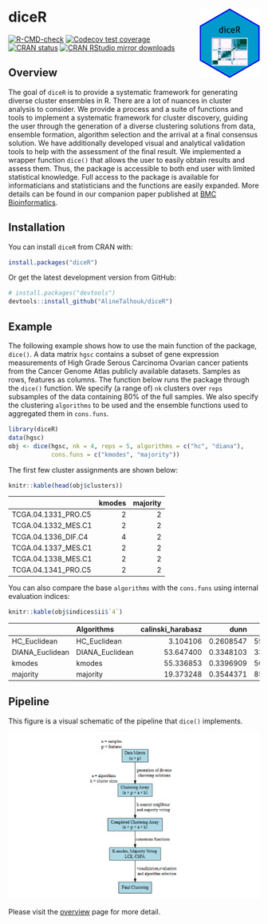 
<!-- README.md is generated from README.Rmd. Please edit that file -->

# diceR <a href='https://alinetalhouk.github.io/diceR/'><img src='man/figures/logo.png' align="right" height="139" /></a>

<!-- badges: start -->

[![R-CMD-check](https://github.com/AlineTalhouk/diceR/workflows/R-CMD-check/badge.svg)](https://github.com/AlineTalhouk/diceR/actions)
[![Codecov test
coverage](https://codecov.io/gh/AlineTalhouk/diceR/branch/master/graph/badge.svg)](https://app.codecov.io/gh/AlineTalhouk/diceR?branch=master)
[![CRAN
status](https://www.r-pkg.org/badges/version/diceR)](https://CRAN.R-project.org/package=diceR)
[![CRAN RStudio mirror
downloads](https://cranlogs.r-pkg.org/badges/grand-total/diceR?color=orange)](https://r-pkg.org/pkg/diceR)
<!-- badges: end -->

## Overview

The goal of `diceR` is to provide a systematic framework for generating
diverse cluster ensembles in R. There are a lot of nuances in cluster
analysis to consider. We provide a process and a suite of functions and
tools to implement a systematic framework for cluster discovery, guiding
the user through the generation of a diverse clustering solutions from
data, ensemble formation, algorithm selection and the arrival at a final
consensus solution. We have additionally developed visual and analytical
validation tools to help with the assessment of the final result. We
implemented a wrapper function `dice()` that allows the user to easily
obtain results and assess them. Thus, the package is accessible to both
end user with limited statistical knowledge. Full access to the package
is available for informaticians and statisticians and the functions are
easily expanded. More details can be found in our companion paper
published at [BMC
Bioinformatics](https://doi.org/10.1186/s12859-017-1996-y).

## Installation

You can install `diceR` from CRAN with:

``` r
install.packages("diceR")
```

Or get the latest development version from GitHub:

``` r
# install.packages("devtools")
devtools::install_github("AlineTalhouk/diceR")
```

## Example

The following example shows how to use the main function of the package,
`dice()`. A data matrix `hgsc` contains a subset of gene expression
measurements of High Grade Serous Carcinoma Ovarian cancer patients from
the Cancer Genome Atlas publicly available datasets. Samples as rows,
features as columns. The function below runs the package through the
`dice()` function. We specify (a range of) `nk` clusters over `reps`
subsamples of the data containing 80% of the full samples. We also
specify the clustering `algorithms` to be used and the ensemble
functions used to aggregated them in `cons.funs`.

``` r
library(diceR)
data(hgsc)
obj <- dice(hgsc, nk = 4, reps = 5, algorithms = c("hc", "diana"),
            cons.funs = c("kmodes", "majority"))
```

The first few cluster assignments are shown below:

``` r
knitr::kable(head(obj$clusters))
```

|                     | kmodes | majority |
|:--------------------|-------:|---------:|
| TCGA.04.1331_PRO.C5 |      2 |        2 |
| TCGA.04.1332_MES.C1 |      2 |        2 |
| TCGA.04.1336_DIF.C4 |      4 |        2 |
| TCGA.04.1337_MES.C1 |      2 |        2 |
| TCGA.04.1338_MES.C1 |      2 |        2 |
| TCGA.04.1341_PRO.C5 |      2 |        2 |

You can also compare the base `algorithms` with the `cons.funs` using
internal evaluation indices:

``` r
knitr::kable(obj$indices$ii$`4`)
```

|                 | Algorithms      | calinski_harabasz |      dunn |      pbm |       tau |     gamma |   c_index | davies_bouldin | mcclain_rao |    sd_dis |  ray_turi |    g_plus | silhouette | s_dbw | Compactness | Connectivity |
|:----------------|:----------------|------------------:|----------:|---------:|----------:|----------:|----------:|---------------:|------------:|----------:|----------:|----------:|-----------:|------:|------------:|-------------:|
| HC_Euclidean    | HC_Euclidean    |          3.104106 | 0.2608547 | 59.73711 | 0.1994677 | 0.6349401 | 0.2844073 |       1.839182 |   0.8009149 | 0.1306062 | 1.4765665 | 0.0180141 |        NaN |   NaN |    24.83225 |     41.62183 |
| DIANA_Euclidean | DIANA_Euclidean |         53.647400 | 0.3348103 | 33.87817 | 0.4296601 | 0.6314448 | 0.1589442 |       2.824201 |   0.8051915 | 0.2119281 | 3.2978986 | 0.0853202 |  0.0692233 |   NaN |    21.93396 |    241.66310 |
| kmodes          | kmodes          |         55.336853 | 0.3396909 | 50.73168 | 0.4553051 | 0.6600223 | 0.1455632 |       2.010999 |   0.7974362 | 0.1180643 | 1.1528004 | 0.0808925 |  0.1250821 |   NaN |    21.90504 |    204.58333 |
| majority        | majority        |         19.373248 | 0.3544371 | 85.05173 | 0.3694313 | 0.6529652 | 0.2102487 |       1.622799 |   0.8019453 | 0.1108674 | 0.9200511 | 0.0555431 |  0.1884934 |   NaN |    23.85408 |     64.04921 |

## Pipeline

This figure is a visual schematic of the pipeline that `dice()`
implements.

![Ensemble Clustering pipeline.](man/figures/pipeline.png)

Please visit the
[overview](https://alinetalhouk.github.io/diceR/articles/overview.html "diceR overview")
page for more detail.
